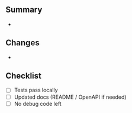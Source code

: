 ## Summary
- 

## Changes
- 

## Checklist
- [ ] Tests pass locally
- [ ] Updated docs (README / OpenAPI if needed)
- [ ] No debug code left
